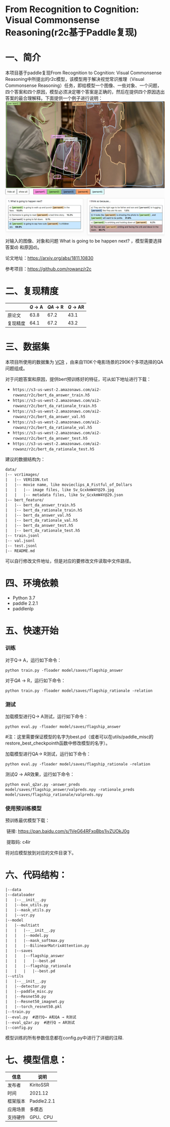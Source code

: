 # From Recognition to Cognition: Visual Commonsense Reasoning(r2c基于Paddle复现)

# 一、简介

本项目基于paddle复现From Recognition to Cognition: Visual Commonsense Reasoning中所提出的r2c模型，该模型用于解决视觉常识推理（Visual Commonsense Reasoning）任务，即给模型一个图像、一些对象、一个问题，四个答案和四个原因，模型必须决定哪个答案是正确的，然后在提供四个原因选出答案的最合理解释。下面提供一个例子进行说明：
![](example.png)
对输入的图像、对象和问题 What is going to be happen next? ，模型需要选择答案d) 和原因d)。

论文地址：https://arxiv.org/abs/1811.10830

参考项目：https://github.com/rowanz/r2c

# 二、复现精度

|          | *Q* → A | *QA* → R | *Q* → AR |
| -------- | ------- | -------- | -------- |
| 原论文   | 63.8    | 67.2     | 43.1     |
| 复现精度 | 64.1    | 67.2     | 43.2     |

# 三、数据集

本项目所使用的数据集为 [VCR](https://visualcommonsense.com/download/) ，由来自110K个电影场景的290K个多项选择的QA问题组成。

对于问题答案和原因，提供bert预训练好的特征，可从如下地址进行下载：

- `https://s3-us-west-2.amazonaws.com/ai2-rowanz/r2c/bert_da_answer_train.h5`
- `https://s3-us-west-2.amazonaws.com/ai2-rowanz/r2c/bert_da_rationale_train.h5`
- `https://s3-us-west-2.amazonaws.com/ai2-rowanz/r2c/bert_da_answer_val.h5`
- `https://s3-us-west-2.amazonaws.com/ai2-rowanz/r2c/bert_da_rationale_val.h5`
- `https://s3-us-west-2.amazonaws.com/ai2-rowanz/r2c/bert_da_answer_test.h5`
- `https://s3-us-west-2.amazonaws.com/ai2-rowanz/r2c/bert_da_rationale_test.h5`

建议的数据结构为：

```
data/
|-- vcr1images/ 
|   |-- VERSION.txt
|   |-- movie name, like movieclips_A_Fistful_of_Dollars
|   |   |-- image files, like Sv_GcxkmW4Y@29.jpg
|   |   |-- metadata files, like Sv_GcxkmW4Y@29.json
|-- bert_feature/
|   |-- bert_da_answer_train.h5
|   |-- bert_da_rationale_train.h5
|   |-- bert_da_answer_val.h5
|   |-- bert_da_rationale_val.h5
|   |-- bert_da_answer_test.h5
|   |-- bert_da_rationale_test.h5
|-- train.jsonl
|-- val.jsonl
|-- test.jsonl
|-- README.md
```

可以自行修改文件地址，但是对应的要修改文件读取中文件路径。

# 四、环境依赖

- Python 3.7
- paddle 2.2.1
- paddlenlp 

# 五、快速开始

### 训练

对于Q→ A，运行如下命令：

```
python train.py -floader model/saves/flagship_answer
```

对于*QA* → R，运行如下命令：

```
python train.py -floader model/saves/flagship_rationale -relation
```

### 测试

加载模型进行Q→ A测试，运行如下命令：

```
python eval.py -floader model/saves/flagship_answer
```

#注：这里需要保证模型的名字为best.pd（或者可以在utils/paddle_misc的restore_best_checkpointh函数中修改模型的名字）。

加载模型进行QA→ R测试，运行如下命令：

```
python eval.py -floader model/saves/flagship_rationale -relation
```

测试*Q* → AR效果，运行如下命令：

```
python eval_q2ar.py -answer_preds model/saves/flagship_answer/valpreds.npy -rationale_preds model/saves/flagship_rationale/valpreds.npy
```

### 使用预训练模型

预训练最优模型下载：

​	链接: https://pan.baidu.com/s/1VeG64RFxoBbs1ivZUOkJ0g 

​	提取码: c4ir 

将对应模型放到对应的文件目录下。
# 六、代码结构：

```
|--data
|--dataloader
|   |--__init__.py
|   |--box_utils.py
|   |--mask_utils.py
|   |--vcr.py
|--model
|   |--multiatt
|   |   |--__init__.py
|   |   |--model.py
|   |   |--mask_softmax.py
|   |   |--BilinearMatrixAttention.py
|   |--saves
|   |   |--flagship_answer
|   |   |   |--best.pd
|   |   |--flagship_rationale
|   |   |   |--best.pd
|--utils
|   |--__init__.py
|   |--detector.py
|   |--paddle_misc.py
|   |--Resnet50.py
|   |--Resnet50_imagnet.py
|   |--torch_resnet50.pkl
|--train.py
|--eval.py  #进行Q→ A和QA → R测试
|--eval_q2ar.py  #进行Q → AR测试
|--config.py
```

模型训练的所有参数信息都在config.py中进行了详细的注释.

# 七、模型信息：

| 信息     | 说明        |
| -------- | ----------- |
| 发布者   | KiritoSSR   |
| 时间     | 2021.12     |
| 框架版本 | Paddle2.2.1 |
| 应用场景 | 多模态      |
| 支持硬件 | GPU、CPU    |



